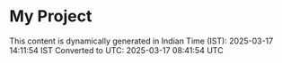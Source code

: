 # My Project

This content is dynamically generated in Indian Time (IST): 2025-03-17 14:11:54 IST
Converted to UTC: 2025-03-17 08:41:54 UTC
